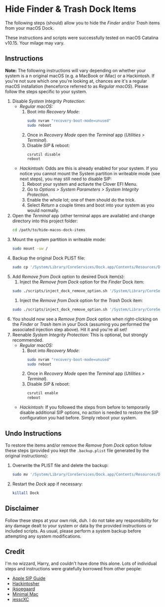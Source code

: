 # Hide Finder & Trash Dock Items

The following steps (should) allow you to hide the _Finder_ and/or _Trash_ items from your macOS Dock.

These instructions and scripts were successfully tested on macOS Catalina v10.15. Your milage may vary.

## Instructions

**Note:** The following instructions will vary depending on whether your system is a n original macOS (e.g. a MacBook or iMac) or a Hackintosh. If you're not sure which one you're looking at, chances are it's a regular macOS installation (henceforce referred to as _Regular macOS_). Please follow the steps specific to your system.

1. Disable _System Integrity Protection_:
   - _Regular macOS:_
     1. Boot into _Recovery Mode_:
        ```bash
        sudo nvram "recovery-boot-mode=unused"
        sudo reboot
        ```
     1. Once in _Recovery Mode_ open the _Terminal_ app (_Utilities > Terminal_).
     1. Disable _SIP_ & reboot:
        ```bash
        csrutil disable
        reboot
        ```
   - _Hackintosh:_
     Odds are this is already enabled for your system. If you notice you cannot mount the System partition in writeable mode (see next steps), you may still need to disable SIP:
     1. Reboot your system and actiavte the Clover EFI Menu.
     1. Go to _Options > System Parameters > System Integrity Protection_.
     1. Enable the whole lot; one of them should do the trick.
     1. Select _Return_ a couple times and boot into your system as you would normally.
1. Open the _Terminal_ app (other terminal apps are available) and change directory into this project folder:
   ```bash
   cd /path/to/hide-macos-dock-items
   ```
1. Mount the system partition in writeable mode:
   ```bash
   sudo mount -uw /
   ```
1. Backup the original Dock PLIST file:
   ```bash
   sudo cp '/System/Library/CoreServices/Dock.app/Contents/Resources/DockMenus.plist' '/System/Library/CoreServices/Dock.app/Contents/Resources/DockMenus.backup.plist'
   ```
1. Add _Remove from Dock_ option to desired Dock item(s):
   1. Inject the _Remove from Dock_ option for the _Finder_ Dock item:
   ```bash
   sudo ./scripts/inject_dock_remove_option.sh '/System/Library/CoreServices/Dock.app/Contents/Resources/DockMenus.plist' 'finder-running'
   ```
   1. Inject the _Remove from Dock_ option for the _Trash_ Dock item:
   ```bash
   sudo ./scripts/inject_dock_remove_option.sh '/System/Library/CoreServices/Dock.app/Contents/Resources/DockMenus.plist' 'trash'
   ```
1. You should now see a _Remove from Dock_ option when right-clicking on the _Finder_ or _Trash_ item in your Dock (assuming you performed the associated injection step above). Hit it and you're all set!
1. Reenable _System Integrity Protection_:
   This is optional, but strongly recommended.
   - _Regular macOS:_
     1. Boot into _Recovery Mode_:
        ```bash
        sudo nvram "recovery-boot-mode=unused"
        sudo reboot
        ```
     1. Once in _Recovery Mode_ open the _Terminal_ app (_Utilities > Terminal_).
     1. Disable _SIP_ & reboot:
        ```bash
        csrutil enable
        reboot
        ```
   - _Hackintosh:_
     If you followed the steps from before to temporarily disable additional SIP options, no action is needed to restore the SIP configuration you had before. Simply reboot your system.

## Undo Instructions

To restore the items and/or remove the _Remove from Dock_ option follow these steps (provided you kept the `.backup.plist` file generated by the original instructions):

1. Overwrite the PLIST file and delete the backup:
   ```bash
   sudo mv '/System/Library/CoreServices/Dock.app/Contents/Resources/DockMenus.backup.plist' '/System/Library/CoreServices/Dock.app/Contents/Resources/DockMenus.plist'
   ```
1. Restart the _Dock_ app if necessary:
   ```bash
   killall Dock
   ```

## Disclaimer

Follow these steps at your own risk, duh. I do not take any responsibility for any damage dealt to your system or data by the provided instructions or included scripts. As usual, please perform a system backup before attempting any system modifications.

## Credit

I'm no wizzard, Harry, and couldn't have done this alone. Lots of individual steps and instructions were gratefully borrowed from other people:
- [Apple SIP Guide](https://developer.apple.com/library/archive/documentation/Security/Conceptual/System_Integrity_Protection_Guide/ConfiguringSystemIntegrityProtection/ConfiguringSystemIntegrityProtection.html#//apple_ref/doc/uid/TP40016462-CH5-SW1)
- [Hackintosher](https://hackintosher.com/forums/thread/enable-disable-system-integrity-protection-sip-on-a-hackintosh.53/)
- [jksoegaard](https://apple.stackexchange.com/a/367367)
- [Minimal Mac](https://discussions.apple.com/thread/6638249?answerId=26984634022#26984634022)
- [jesscXC](https://github.com/jesscXC/hide-finder-trash-dock-icons)
